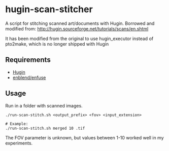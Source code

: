 # hugin-scan-stitcher
A script for stitching scanned art/documents with Hugin. Borrowed and modified from: http://hugin.sourceforge.net/tutorials/scans/en.shtml

It has been modified from the original to use hugin_executor instead of pto2make, which is no longer shipped with Hugin

## Requirements
- [Hugin](http://hugin.sourceforge.net)
- [enblend/enfuse](http://enblend.sourceforge.net/)

## Usage
Run in a folder with scanned images.
```{bash}
./run-scan-stitch.sh <output_prefix> <fov> <input_extension>

# Example:
./run-scan-stitch.sh merged 10 .tif
```
The FOV parameter is unknown, but values between 1-10 worked well in my experiments.

